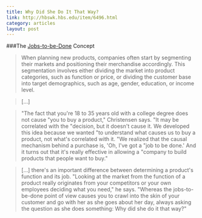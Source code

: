 ```yaml
---
title: Why Did She Do It That Way?
link: http://hbswk.hbs.edu/item/6496.html
category: articles
layout: post
---
```


###The [Jobs-to-be-Done][1] Concept

> When planning new products, companies often start by segmenting their markets
> and positioning their merchandise accordingly. This segmentation involves
> either dividing the market into product categories, such as function or price,
> or dividing the customer base into target demographics, such as age, gender,
> education, or income level.

> [...]

> "The fact that you're 18 to 35 years old with a college degree does not cause
> "you to buy a product," Christensen says. "It may be correlated with the
> "decision, but it doesn't cause it. We developed this idea because we wanted
> "to understand what causes us to buy a product, not what's correlated with it.
> "We realized that the causal mechanism behind a purchase is, 'Oh, I've got a
> "job to be done.' And it turns out that it's really effective in allowing a
> "company to build products that people want to buy."

> [...] there's an important difference between determining a product's function and
> its job. "Looking at the market from the function of a product really
> originates from your competitors or your own employees deciding what you
> need," he says. "Whereas the jobs-to-be-done point of view causes you to crawl
> into the skin of your customer and go with her as she goes about her day,
> always asking the question as she does something: Why did she do it that way?"

[1]: http://jobstobedone.org/

